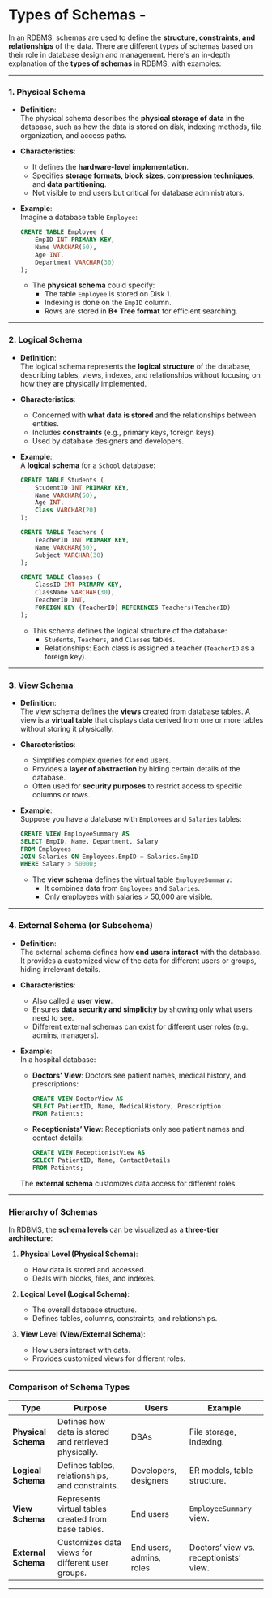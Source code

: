 # Types of Schemas -

In an RDBMS, schemas are used to define the **structure, constraints, and relationships** of the data. There are different types of schemas based on their role in database design and management. Here's an in-depth explanation of the **types of schemas** in RDBMS, with examples:

---

### **1. Physical Schema**
- **Definition**:  
  The physical schema describes the **physical storage of data** in the database, such as how the data is stored on disk, indexing methods, file organization, and access paths.
  
- **Characteristics**:
  - It defines the **hardware-level implementation**.
  - Specifies **storage formats, block sizes, compression techniques**, and **data partitioning**.
  - Not visible to end users but critical for database administrators.

- **Example**:  
  Imagine a database table `Employee`:
  ```sql
  CREATE TABLE Employee (
      EmpID INT PRIMARY KEY,
      Name VARCHAR(50),
      Age INT,
      Department VARCHAR(30)
  );
  ```
  - The **physical schema** could specify:
    - The table `Employee` is stored on Disk 1.
    - Indexing is done on the `EmpID` column.
    - Rows are stored in **B+ Tree format** for efficient searching.

---

### **2. Logical Schema**
- **Definition**:  
  The logical schema represents the **logical structure** of the database, describing tables, views, indexes, and relationships without focusing on how they are physically implemented.

- **Characteristics**:
  - Concerned with **what data is stored** and the relationships between entities.
  - Includes **constraints** (e.g., primary keys, foreign keys).
  - Used by database designers and developers.

- **Example**:  
  A **logical schema** for a `School` database:
  ```sql
  CREATE TABLE Students (
      StudentID INT PRIMARY KEY,
      Name VARCHAR(50),
      Age INT,
      Class VARCHAR(20)
  );

  CREATE TABLE Teachers (
      TeacherID INT PRIMARY KEY,
      Name VARCHAR(50),
      Subject VARCHAR(30)
  );

  CREATE TABLE Classes (
      ClassID INT PRIMARY KEY,
      ClassName VARCHAR(30),
      TeacherID INT,
      FOREIGN KEY (TeacherID) REFERENCES Teachers(TeacherID)
  );
  ```
  - This schema defines the logical structure of the database:
    - `Students`, `Teachers`, and `Classes` tables.
    - Relationships: Each class is assigned a teacher (`TeacherID` as a foreign key).

---

### **3. View Schema**
- **Definition**:  
  The view schema defines the **views** created from database tables. A view is a **virtual table** that displays data derived from one or more tables without storing it physically.

- **Characteristics**:
  - Simplifies complex queries for end users.
  - Provides a **layer of abstraction** by hiding certain details of the database.
  - Often used for **security purposes** to restrict access to specific columns or rows.

- **Example**:  
  Suppose you have a database with `Employees` and `Salaries` tables:
  ```sql
  CREATE VIEW EmployeeSummary AS
  SELECT EmpID, Name, Department, Salary
  FROM Employees
  JOIN Salaries ON Employees.EmpID = Salaries.EmpID
  WHERE Salary > 50000;
  ```
  - The **view schema** defines the virtual table `EmployeeSummary`:
    - It combines data from `Employees` and `Salaries`.
    - Only employees with salaries > 50,000 are visible.

---

### **4. External Schema (or Subschema)**
- **Definition**:  
  The external schema defines how **end users interact** with the database. It provides a customized view of the data for different users or groups, hiding irrelevant details.

- **Characteristics**:
  - Also called a **user view**.
  - Ensures **data security and simplicity** by showing only what users need to see.
  - Different external schemas can exist for different user roles (e.g., admins, managers).

- **Example**:  
  In a hospital database:
  - **Doctors’ View**: Doctors see patient names, medical history, and prescriptions:
    ```sql
    CREATE VIEW DoctorView AS
    SELECT PatientID, Name, MedicalHistory, Prescription
    FROM Patients;
    ```
  - **Receptionists’ View**: Receptionists only see patient names and contact details:
    ```sql
    CREATE VIEW ReceptionistView AS
    SELECT PatientID, Name, ContactDetails
    FROM Patients;
    ```

  The **external schema** customizes data access for different roles.

---

### **Hierarchy of Schemas**
In RDBMS, the **schema levels** can be visualized as a **three-tier architecture**:

1. **Physical Level (Physical Schema)**:  
   - How data is stored and accessed.
   - Deals with blocks, files, and indexes.
   
2. **Logical Level (Logical Schema)**:  
   - The overall database structure.
   - Defines tables, columns, constraints, and relationships.

3. **View Level (View/External Schema)**:  
   - How users interact with data.
   - Provides customized views for different roles.

---

### **Comparison of Schema Types**
| **Type**            | **Purpose**                                             | **Users**                          | **Example**                  |
|----------------------|---------------------------------------------------------|------------------------------------|------------------------------|
| **Physical Schema**  | Defines how data is stored and retrieved physically.    | DBAs                               | File storage, indexing.      |
| **Logical Schema**   | Defines tables, relationships, and constraints.         | Developers, designers              | ER models, table structure.  |
| **View Schema**      | Represents virtual tables created from base tables.     | End users                          | `EmployeeSummary` view.      |
| **External Schema**  | Customizes data views for different user groups.        | End users, admins, roles           | Doctors’ view vs. receptionists’ view. |

---

